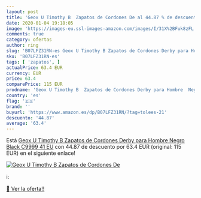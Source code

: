 ```yaml
---
layout: post
title: 'Geox U Timothy B  Zapatos de Cordones De al 44.87 % de descuento'
date: 2020-01-04 19:18:05
image: 'https://images-eu.ssl-images-amazon.com/images/I/31X%2BFuk8zFL._SL200_.jpg'
comments: true
category: ofertas
author: ring
slug: 'B07LFZ31RN-es Geox U Timothy B Zapatos de Cordones Derby para Hombre...'
sku: 'B07LFZ31RN-es'
tags: [ 'zapatos', ]
actualPrice: 63.4 EUR
currency: EUR
price: 63.4
comparePrice: 115 EUR
prodname: 'Geox U Timothy B  Zapatos de Cordones Derby para Hombre  Negro  Black C9999   41 EU'
country: 'es'
flag: '🇪🇸'
brand: ''
buyurl: 'https://www.amazon.es/dp/B07LFZ31RN/?tag=tolees-21'
descuento: '44.87'
average: '63.4'
---
```


Está [Geox U Timothy B  Zapatos de Cordones Derby para Hombre  Negro  Black C9999   41 EU](https://www.amazon.es/dp/B07LFZ31RN/?tag=tolees-21) con 44.87 de descuento por 63.4 EUR (original: 115 EUR) en el siguiente enlace!

[![Geox U Timothy B  Zapatos de Cordones De](https://images-eu.ssl-images-amazon.com/images/I/31X%2BFuk8zFL._SL200_.jpg)](https://www.amazon.es/dp/B07LFZ31RN/?tag=tolees-21)

ℹ️:


[🛒 Ver la oferta!!](https://www.amazon.es/dp/B07LFZ31RN/?tag=tolees-21)
